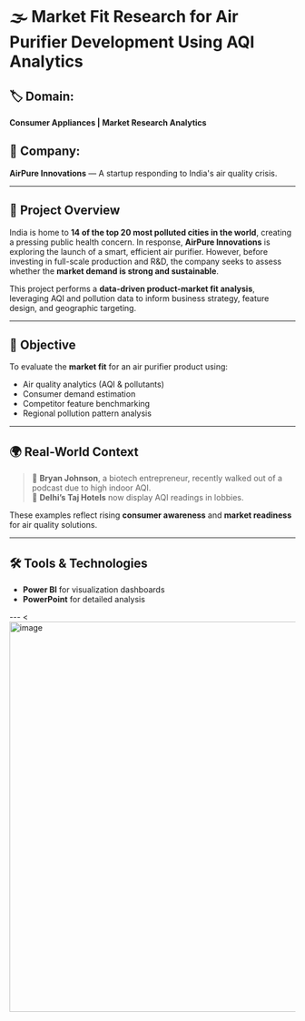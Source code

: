 # 🌫️ Market Fit Research for Air Purifier Development Using AQI Analytics

## 🏷️ Domain:
**Consumer Appliances | Market Research Analytics**

## 🏢 Company:
**AirPure Innovations** — A startup responding to India's air quality crisis.

---

## 📘 Project Overview

India is home to **14 of the top 20 most polluted cities in the world**, creating a pressing public health concern. In response, **AirPure Innovations** is exploring the launch of a smart, efficient air purifier. However, before investing in full-scale production and R&D, the company seeks to assess whether the **market demand is strong and sustainable**.

This project performs a **data-driven product-market fit analysis**, leveraging AQI and pollution data to inform business strategy, feature design, and geographic targeting.

---

## 🎯 Objective

To evaluate the **market fit** for an air purifier product using:
- Air quality analytics (AQI & pollutants)
- Consumer demand estimation
- Competitor feature benchmarking
- Regional pollution pattern analysis
---

## 🌍 Real-World Context

> 🧪 **Bryan Johnson**, a biotech entrepreneur, recently walked out of a podcast due to high indoor AQI.  
> 🏨 **Delhi’s Taj Hotels** now display AQI readings in lobbies.  

These examples reflect rising **consumer awareness** and **market readiness** for air quality solutions.

---

## 🛠️ Tools & Technologies

- **Power BI** for visualization dashboards
- **PowerPoint** for detailed analysis

--- <<img width="1208" height="686" alt="image" src="https://github.com/user-attachments/assets/7593668b-215d-4f7a-b98f-449479f07130" />




